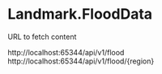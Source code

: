 # Landmark.FloodData

URL to fetch content

http://localhost:65344/api/v1/flood 
http://localhost:65344/api/v1/flood/{region} 
